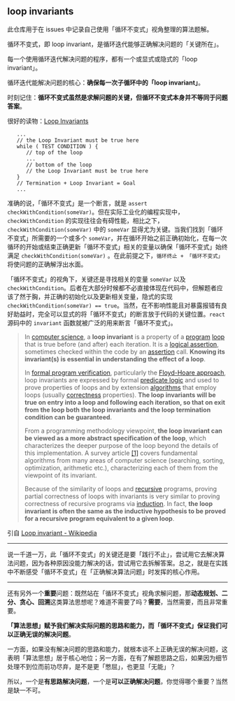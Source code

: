 ## loop invariants

此仓库用于在 issues 中记录自己使用「循环不变式」视角整理的算法题解。

循环不变式，即 loop invariant，是循环迭代能够正确解决问题的「关键所在」。

每一个使用循环迭代解决问题的程序，都有一个或显式或隐式的「loop invariant」。

循环迭代能解决问题的核心：**确保每一次子循环中的「loop invariant」**。

时刻记住：**循环不变式虽然是求解问题的关键，但循环不变式本身并不等同于问题答案**。

很好的读物：[Loop Invariants](https://www.cs.miami.edu/home/burt/learning/Math120.1/Notes/LoopInvar.html)

```
   ...
   // the Loop Invariant must be true here
   while ( TEST CONDITION ) {
      // top of the loop
      ...
      // bottom of the loop
      // the Loop Invariant must be true here
   }
   // Termination + Loop Invariant = Goal
   ...
```

准确的说，「循环不变式」是一个断言，就是 `assert checkWithCondition(someVar)`。但在实际工业化的编程实现中，`checkWithCondition` 的实现往往会有碍性能，相比之下，`checkWithCondition(someVar)` 中的 `someVar` 显得尤为关键。当我们找到「循环不变式」所需要的一个或多个 `someVar`，并在循环开始之前正确初始化，在每一次循环的开始或结束正确更新「循环不变式」相关的变量以确保「循环不变式」始终满足 `checkWithCondition(someVar)` 。在此前提之下，`循环终止 + 「循环不变式」`将使问题的正确解浮出水面。

「循环不变式」的视角下，关键还是寻找相关的变量 `someVar` 以及 `checkWithCondition`。后者在大部分时候都不必直接体现在代码中，但解题者应该了然于胸，并正确的初始化以及更新相关变量，隐式的实现 `checkWithCondition(someVar) == true`。当然，在不影响性能且对暴露报错有良好助益时，完全可以显式的将「循环不变式」的断言放于代码的关键位置。`react` 源码中的 `invariant` 函数就被广泛的用来断言「循环不变式」。

> In [computer science](https://en.wikipedia.org/wiki/Computer_science), a **loop invariant** is a property of a [program](https://en.wikipedia.org/wiki/Computer_program) [loop](https://en.wikipedia.org/wiki/Control_flow#Loops) that is true before (and after) each iteration. It is a [logical assertion](https://en.wikipedia.org/wiki/Logical_assertion), sometimes checked within the code by an [assertion](https://en.wikipedia.org/wiki/Assertion_(software_development)) call. **Knowing its invariant(s) is essential in understanding the effect of a loop**.
> 
> In [formal program verification](https://en.wikipedia.org/wiki/Formal_verification), particularly the [Floyd-Hoare approach](https://en.wikipedia.org/wiki/Hoare_logic), loop invariants are expressed by formal [predicate logic](https://en.wikipedia.org/wiki/Predicate_logic) and used to prove properties of loops and by extension [algorithms](https://en.wikipedia.org/wiki/Algorithm) that employ loops (usually [correctness](https://en.wikipedia.org/wiki/Correctness_(computer_science)) properties). **The loop invariants will be true on entry into a loop and following each iteration, so that on exit from the loop both the loop invariants and the loop termination condition can be guaranteed**.
> 
> From a programming methodology viewpoint, **the loop invariant can be viewed as a more abstract specification of the loop**, which characterizes the deeper purpose of the loop beyond the details of this implementation. A survey article [[1]](https://en.wikipedia.org/wiki/Loop_invariant#cite_note-1) covers fundamental algorithms from many areas of computer science (searching, sorting, optimization, arithmetic etc.), characterizing each of them from the viewpoint of its invariant.
> 
> Because of the similarity of loops and [recursive](https://en.wikipedia.org/wiki/Recursion) programs, proving partial correctness of loops with invariants is very similar to proving correctness of recursive programs via [induction](https://en.wikipedia.org/wiki/Structural_induction). In fact, **the loop invariant is often the same as the inductive hypothesis to be proved for a recursive program equivalent to a given loop**.


引自 [Loop invariant - Wikipedia](https://en.wikipedia.org/wiki/Loop_invariant)

----

说一千道一万，此「循环不变式」的关键还是要「践行不止」，尝试用它去解决算法问题，因为各种原因没能力解决的话，尝试用它去拆解答案。总之，就是在实践中不断感受「循环不变式」在「正确解决算法问题」时发挥的核心作用。


----

还有另外一个**重要**问题：既然站在「循环不变式」视角求解问题，那**动态规划、二分、贪心、回溯**这类算法思想呢？难道不需要了吗？**需要**，当然需要，而且非常重要。

**「算法思想」赋予我们解决实际问题的思路和能力，而「循环不变式」保证我们可以正确无误的解决问题**。

一方面，如果没有解决问题的思路和能力，就根本谈不上正确无误的解决问题，这表明「算法思想」居于核心地位；另一方面，在有了解题思路之后，如果因为细节处理不到位而前功尽弃，是不是更「憋屈」，也更显「无能」？

所以，一个是**有思路解决问题**，一个是**可以正确解决问题**，你觉得哪个重要？当然是缺一不可。

